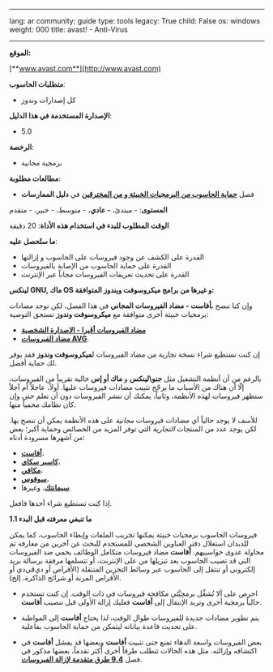 

---

lang: ar
community: guide
type: tools
legacy: True
child: False
os: windows
weight: 000
title: avast! - Anti-Virus

---

**الموقع:**

[**www.avast.com**](http://www.avast.com)

**متطلبات الحاسوب**:

- كل إصدارات وندوز

**الإصدارة المستخدمة في هذا الدليل**:

- 5.0

**الرخصة**:

- برمجية مجانية
	
**مطالعات مطلوبة**:

- فصل [**حماية الحاسوب من البرمجيات الخبيثة و من المخترقين**](chapter_01) في **دليل الممارسات**



**المستوى**: - مبتدئ، **- عادي**، - متوسط، - خبير، - متقدم

**الوقت المطلوب للبدء في استخدام هذه الأداة**: 20 دقيقة

**ما ستُحصل عليه**:

- القدرة على الكشف عن وجود فيروسات على الحاسوب و إزالتها
- القدرة على حماية الحاسوب من الإصابة بالفيروسات
- القدرة على تحديث تعريفات الفيروسات مجاناً عبر الإنترنت

**لينكس GNU, ماك OS و غيرها من برامج ميكروسوفت ويندوز المتوافقة:**   

وإن كنا ننصح ب**أفاست - مضاد الفيروسات المجاني** في هذا الفصل، لكن توجد مضادات برمجيات خبيثة أخرى متوافقة مع **ميكروسوفت وندوز** تستحق التوصية:

- [**مضاد الفيروسات أڤيرا - الإصدارة الشخصية**](http://www.free-av.com/) 
- [**مضاد الفيروسات AVG‏**](http://free.avg.com/).

إن كنت تستطيع شراء نسخة تجارية من مضاد الفيروسات ل**ميكروسوفت وندوز** فقد يوفر لك حماية أفضل.

بالرغم من أن أنظمة التشغيل مثل **جنو\لينكس** و **ماك أو إس** خالية تقريباً من الفيروسات، إلّا أن هناك من الأسباب ما يرجّح تثبيت مضادات فيروسات عليها. أولاً، عاجلاً أم آجلاً ستظهر فيروسات لهذه الأنظمة، وثانياً، يمكنك أن تنشر الفيروسات دون أن تعلم حتى وإن كان نظامك محمياً منها.

للأسف لا يوجد حالياً أي مضادات فيروسات *مجانية* على هذه الأنظمة يمكن أن ننصح بها. لكن يوجد عدد من المنتجات *التجارية* التي توفر المزيد من الخصائص وحماية أكبر؛ بعض من أشهرها مسرودة أدناه:
 
- [**أفاست**](http://www.avast.com/en-eu/mac-edition)،
- [**كاسبر سكاي**](http://www.kaspersky.co.uk/kaspersky-anti-virus-for-mac)،
- [**مكافي**](http://www.mcafee.com/us/small/products/virusscan_for_mac/virusscan_for_mac.html)،
- [**سوفوس**](http://www.sophos.com/products/enterprise/endpoint/security-and-control/)،
- [**سيمانتك**](http://www.symantec.com/norton/products)، وغيرها.

إذا كنت تستطيع شراء أحدها فافعل.

**1.1 ما تنبغي معرفته قبل البدء**

فيروسات الحاسوب برمجيات خبيثة يمكنها تخريب الملفات وإبطاء الحاسوب، كما يمكن للديدان استغلال دفتر العناوين الشخصي للمستخدم للبحث عن آخرين من معارفه ثم محاولة عدوى حواسيبهم. **أفاست** مضاد فيروسات متكامل الوظائف يحمي ضد الفيروسات التي قد تصيب الحاسوب بعد تنزيلها من على الإنترنت، أو تتسلمها مرفقة برسالة بريد إلكتروني أو تنتقل إلى الحاسوب عبر وسائط التخزين المتنقلة (الأقراص أو دي‌ڤي‌دي أو الأقراص المرنة أو شرائح الذاكرة، إلخ).

- احرص على ألا تُشغِّل برمجِيَّتَي مكافحة فيروسات في ذات الوقت. إن كنت تستخدم حالياً برمجية أخرى وتريد الإنتقال إلى **أفاست** فعليك إزالة الأولى قبل تنصيب **أفاست**. 

- يتم تطوير مضادات جديدة للفيروسات طوال الوقت، لذا يحتاج **أفاست** إلى المواظبة على تحديث قاعدة بياناته ليتمكن من حماية الحاسوب بفاعلية.

- بعض الفيروسات واسعة الدهاء تمنع حتى تثبيت **أفاست** وبعضها قد يفشل **أفاست** في اكتشافه وإزالته. مثل هذه الحالات تتطلب طرقاً أخرى أكثر تقدماً، بعضها مذكور في فصل [**4‏.9 طرق متقدمة لإزالة الفيروسات**](/ar/dealingwithviruses#4.9).

